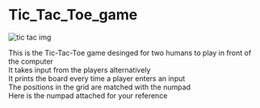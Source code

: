 # Tic_Tac_Toe_game
![tic tac img](https://github.com/Aniket2360/Tic_Tac_Toe_game/assets/122046053/9a5d646f-de54-4251-9900-180fb71bb446)

This is the Tic-Tac-Toe game desinged for two humans to play in front of the computer\
It takes input from the players alternatively\
It prints the board every time a player enters an input\
The positions in the grid are matched with the numpad\
Here is the numpad attached for your reference


